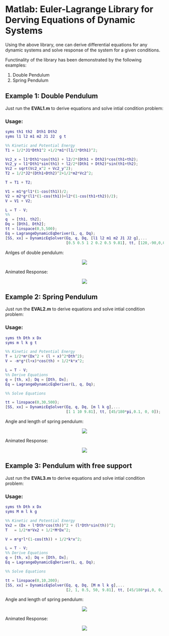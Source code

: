 # Matlab: Euler-Lagrange Library for Derving Equations of Dynamic Systems

Using the above library, one can derive differential equations for any dynamic systems and solve response of the system for a given conditions.

Functinality of the library has been demonstrated by the following examples:

1. Double Pendulum
2. Spring Pendulum

## Example 1: Double Pendulum

Just run the **EVAL1.m** to derive equations and solve intial condition problem:

### Usage:
``` Matlab
syms th1 th2  Dth1 Dth2 
syms l1 l2 m1 m2 J1 J2  g t 

%% Kinetic and Potential Energy
T1 = 1/2*J1*Dth1^2 +1/2*m1*(l1/2*Dth1)^2;

Vc2_x = l1*Dth1*cos(th1) + l2/2*(Dth1 + Dth2)*cos(th1+th2);
Vc2_y = l1*Dth1*sin(th1) + l2/2*(Dth1 + Dth2)*sin(th1+th2);
Vc2 = sqrt(Vc2_x^2 + Vc2_y^2); 
T2 = 1/2*J2*(Dth1+Dth2)^2+1/2*m2*Vc2^2;

T = T1 + T2;

V1 = m1*g*l1*(1-cos(th1))/2;
V2 = m2*g*(l1*(1-cos(th1))+l2*(1-cos(th1+th2))/2);
V = V1 + V2;

L = T - V;
%%
q  = [th1, th2];
Dq = [Dth1, Dth2];
tt = linspace(0,5,500);
Eq = LagrangeDynamicEqDeriver(L, q, Dq);
[SS, xx] = DynamicEqSolver(Eq, q, Dq, [l1 l2 m1 m2 J1 J2 g],...
                           [0.5 0.5 1 2 0.2 0.5 9.81], tt, [120,-90,0,0]/180*pi);
````

Anlges of double pendulum:
<p align="center">
  <img src="../master/Pic/Ex1.png" />
</p>

Animated Response:
<p align="center">
  <img src="../master/Pic/Anim1.gif" />
</p>
	
## Example 2: Spring Pendulum

Just run the **EVAL2.m** to derive equations and solve intial condition problem:

### Usage:
``` MATLAB
syms th Dth x Dx
syms m l k g t 

%% Kinetic and Potential Energy
T = 1/2*m*(Dx^2 + (l + x)^2*Dth^2);
V = -m*g*(l+x)*cos(th) + 1/2*k*x^2;

L = T - V;
%% Derive Equations
q = [th, x]; Dq = [Dth, Dx];
Eq = LagrangeDynamicEqDeriver(L, q, Dq);

%% Solve Equations

tt = linspace(0,30,500);
[SS, xx] = DynamicEqSolver(Eq, q, Dq, [m l k g],...
                           [1 1 10 9.81], tt, [45/180*pi,0.1, 0, 0]);
```

Angle and length of spring pendulum:
<p align="center">
  <img src="../master/Pic/Ex2.png" />
</p>
Animated Response:
<p align="center">
  <img src="../master/Pic/Anim2.gif" />
</p>


## Example 3: Pendulum with free support

Just run the **EVAL3.m** to derive equations and solve intial condition problem:

### Usage:
``` MATLAB
syms th Dth x Dx
syms M m l k g 

%% Kinetic and Potential Energy
Vx2 = (Dx + l*Dth*cos(th))^2 + (l*Dth*sin(th))^2;
T   = 1/2*m*Vx2 + 1/2*M*Dx^2;

V = m*g*l*(1-cos(th)) + 1/2*k*x^2;

L = T - V;
%% Derive Equations
q = [th, x]; Dq = [Dth, Dx];
Eq = LagrangeDynamicEqDeriver(L, q, Dq);

%% Solve Equations

tt = linspace(0,10,200);
[SS, xx] = DynamicEqSolver(Eq, q, Dq, [M m l k g],...
                           [2, 1, 0.5, 50, 9.81], tt, [45/180*pi,0, 0, 0]);
```

Angle and length of spring pendulum:
<p align="center">
  <img src="../master/Pic/Ex3.png" />
</p>
Animated Response:
<p align="center">
  <img src="../master/Pic/Anim3.gif" />
</p>


